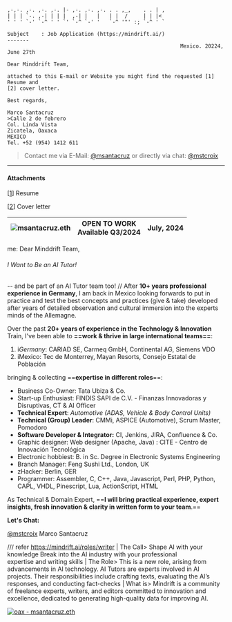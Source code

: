 ```                  .                             .   
,-,-. ,-. ,-. ,-. |- ,-. ,-. ,-. . . ,_,    . . | , 
| | | `-. ,-| | | |  ,-| |   |   | |  /     | | |<  
' ' ' `-' `-^ ' ' `' `-^ `-' '   `-^ '"' :; `-^ ' `

Subject    : Job Application (https://mindrift.ai/)
-------
                                                        Mexico. 20224, June 27th

Dear Minddrift Team,

attached to this E-mail or Website you might find the requested [1] Resume and
[2] cover letter.

Best regards,

Marco Santacruz
>Calle 2 de febrero
Col. Linda Vista
Zicatela, Oaxaca
MEXICO
Tel. +52 (954) 1412 611
```
>Contact me via E-Mail: [@msantacruz](mailto:marco.santacruz@findis.com.mx) or directly via chat: [@mstcroix](https://t.me/mstcroix)
>

---
#### Attachments

[[1](/mindrift)] Resume

[[2](cover-letter.md)] Cover letter

| ![msantacruz.eth](https://effigy.im/a/0x0bE7e0606bEd00077e0e2f65858066d504C66450.png) | OPEN TO WORK<br>Available Q3/2024 |                                                                     July, 2024 |
| ------------------------------------------------------------------------------------- | --------------------------------- | ------------------------------------------------------------------------------ |
me: Dear Minddrift Team,
###### I Want to Be an AI Tutor!
-- and be part of an AI Tutor team too! // After **10+ years professional experience in Germany**, I am back in Mexico looking forwards to put in practice and test the best concepts and practices (give & take) developed after years of detailed observation and cultural immersion into the  experts minds of the Allemagne.

Over the past **20+ years of experience in the Technology & Innovation** Train, I've been able to **==work & thrive in large international teams==**: 
1. i*Germany*: CARIAD SE, Carmeq GmbH, Continental AG, Siemens VDO
2. iMexico: Tec de Monterrey, Mayan Resorts, Consejo Estatal de Población

bringing & collecting ==**expertise in different roles**==:
- Business Co-Owner: Tata Ubiza & Co.
- Start-up Enthusiast: FINDIS SAPI de C.V. - Finanzas Innovadoras y Disruptivas, CT & AI Officer
- **Technical Expert**: *Automotive (ADAS, Vehicle & Body Control Units)*
- **Technical (Group) Leader**: CMMi, ASPICE (Automotive), Scrum Master, Pomodoro
- **Software Developer & Integrator:** CI, Jenkins, JIRA, Confluence & Co.
- Graphic designer: Web designer (Apache, Java) : CITE - Centro de Innovación Tecnológica
- Electronic hobbiest: B. in Sc. Degree in Electronic Systems Engineering
- Branch Manager: Feng Sushi Ltd., London, UK
- zHacker: Berlin, GER
- Programmer: Assembler, C, C++, Java, Javascript, Perl, PHP, Python, CAPL, VHDL, Pinescript, Lua, ActionScript, HTML

As Technical & Domain Expert, ==**I will bring practical experience, expert insights, fresh innovation & clarity in written form to your team**.==

**Let's Chat:**

[@mstcroix](https://t.me/mstcroix) 
Marco Santacruz

/// refer https://mindrift.ai/roles/writer
|
The Call> Shape AI with  your knowledge
Break into the AI industry with your professional  
expertise and writing skills
|
The Role> This is a new role, arising from advancements in AI technology. AI Tutors are experts involved in AI projects. Their responsibilities include crafting texts, evaluating the AI’s responses, and conducting fact-checks
|
What is> Mindrift is a community of freelance experts, writers, and editors committed to innovation and excellence, dedicated to generating high-quality data for improving AI.

[![oax - msantacruz.eth](https://img.shields.io/static/v1?label=oax&message=msantacruz.eth&color=2ea44f)](ipfs://oax/zicatela/msantacruz)
